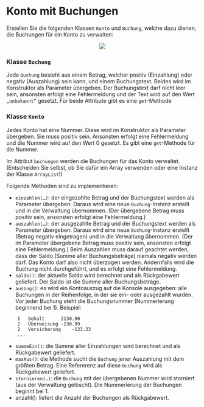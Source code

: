 # Konto mit Buchungen #

Erstellen Sie die folgenden Klassen `Konto` und `Buchung`, welche dazu dienen, die Buchungen für ein Konto zu verwalten:

<p align='center'>
<img src='http://pr-gse.googlecode.com/svn/wiki/uebungen/uml/KontoBuchung.jpg' />
</p>



### Klasse `Buchung` ###
Jede `Buchung` besteht aus einem Betrag, welcher positiv (Einzahlung) oder negativ (Auszahlung) sein kann, und einem Buchungstext. Beides wird im Konstruktor als Parameter übergeben. Der Buchungstext darf nicht leer sein, ansonsten erfolgt eine Fehlermeldung und der Text wird auf den Wert `„unbekannt“` gesetzt. Für beide Attribute gibt es eine `get`-Methode

### Klasse `Konto` ###
Jedes Konto hat eine Nummer. Diese wird im Konstruktor als Parameter übergeben. Sie muss positiv sein. Ansonsten erfolgt eine Fehlermeldung und die Nummer wird auf den Wert 0 gesetzt. Es gibt eine `get`-Methode für die Nummer.

Im Attribut `buchungen` werden die Buchungen für das Konto verwaltet. (Entscheiden Sie selbst, ob Sie dafür ein Array verwenden oder eine Instanz der Klasse `ArrayList`!)

Folgende Methoden sind zu implementieren:
  * `einzahlen(…)`: der eingezahlte Betrag und der Buchungstext werden als Parameter übergeben. Daraus wird eine neue `Buchung`-Instanz erstellt und in die Verwaltung übernommen. (Der übergebene Betrag muss positiv sein, ansonsten erfolgt eine Fehlermeldung.)
  * `auszahlen(…)`: der ausgezahlte Betrag und der Buchungstext werden als Parameter übergeben. Daraus wird eine neue `Buchung`-Instanz erstellt (Betrag negativ eingetragen) und in die Verwaltung übernommen. (Der im Parameter übergebene Betrag muss positiv sein, ansonsten erfolgt eine Fehlermeldung.) Beim Auszahlen muss darauf geachtet werden, dass der Saldo (Summe aller Buchungsbeträge) niemals negativ werden darf. Das Konto darf also nicht überzogen werden. Andernfalls wird die Buchung nicht durchgeführt, und es erfolgt eine Fehlermeldung.
  * `saldo()`: der aktuelle Saldo wird berechnet und als Rückgabewert geliefert. Der Saldo ist die Summe aller Buchungsbeträge.
  * `auszug()`: es wird ein Kontoauszug auf die Konsole ausgegeben: alle Buchungen in der Reihenfolge, in der sie ein- oder ausgezahlt wurden. Vor jeder Buchung steht die Buchungsnummer (Nummerierung beginnend bei 1). Beispiel:
```
    1	Gehalt		2130.90
    2	Überweisung	-230.99
    2	Versicherung	-133.33
    ...
```
  * `summeEin()`: die Summe aller Einzahlungen wird berechnet und als Rückgabewert geliefert.
  * `maxAus()`: die Methode sucht die `Buchung` jener Auszahlung mit dem größten Betrag. Eine Refererenz auf diese `Buchung` wird als Rückgabewert geliefert.
  * `stornieren(…)`: die `Buchung`  mit der übergebenen Nummer wird storniert (aus der Verwaltung gelöscht). Die Nummerierung der Buchungen beginnt bei 1.
  * anzahl(): liefert die Anzahl der Buchungen als Rückgabewert.

